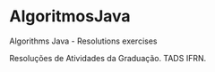 # AlgoritmosJava
Algorithms Java - Resolutions exercises

Resoluções de Atividades da Graduação. 
TADS IFRN.


